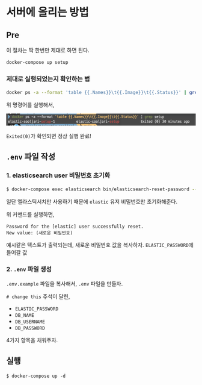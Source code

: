 # 서버에 올리는 방법

## Pre
이 절차는 딱 한번만 제대로 하면 된다.
```bash
docker-compose up setup
```

### 제대로 실행되었는지 확인하는 법
```bash
docker ps -a --format 'table {{.Names}}\t{{.Image}}\t{{.Status}}' | grep setup
```
위 명령어를 실행해서, 

![Alt text](image/image01.png)

`Exited(0)`가 확인되면 정상 실행 완료!

## `.env` 파일 작성
### 1. elasticsearch user 비밀번호 초기화
```bash
$ docker-compose exec elasticsearch bin/elasticsearch-reset-password --batch --user elastic
```

일단 엘라스틱서치만 사용하기 때문에 `elastic` 유저 비밀번호만 초기화해준다.

위 커맨드를 실행하면,
```
Password for the [elastic] user successfully reset.
New value: (새로운 비밀번호)
```
예시같은 텍스트가 출력되는데, 새로운 비밀번호 값을 복사하자. `ELASTIC_PASSWORD`에 들어갈 값

### 2. `.env` 파일 생성
`.env.example` 파일을 복사해서, `.env` 파일을 만들자.

`# change this` 주석이 달린,
* `ELASTIC_PASSWORD`
* `DB_NAME`
* `DB_USERNAME`
* `DB_PASSWORD`

4가지 항목을 채워주자.

## 실행
```shell
$ docker-compose up -d
```